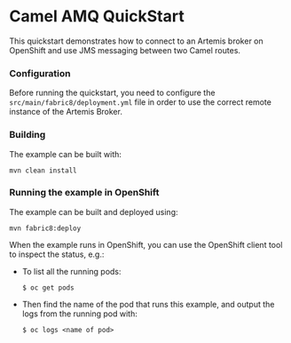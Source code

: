 # Camel AMQ QuickStart

This quickstart demonstrates how to connect to an Artemis broker on OpenShift and use JMS messaging between two Camel routes.


### Configuration

Before running the quickstart, you need to configure the `src/main/fabric8/deployment.yml` file in order to 
use the correct remote instance of the Artemis Broker.

### Building

The example can be built with:

    mvn clean install

### Running the example in OpenShift

The example can be built and deployed using:

    mvn fabric8:deploy

When the example runs in OpenShift, you can use the OpenShift client tool to inspect the status, e.g.:

- To list all the running pods:
    ```
    $ oc get pods
    ```

- Then find the name of the pod that runs this example, and output the logs from the running pod with:
    ```
    $ oc logs <name of pod>
    ```
